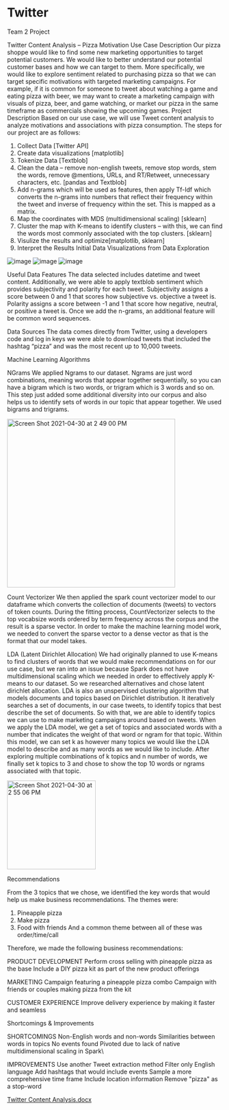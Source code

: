 # Twitter
Team 2 Project

Twitter Content Analysis – Pizza Motivation
Use Case Description
	Our pizza shoppe would like to find some new marketing opportunities to target potential customers. We would like to better understand our potential customer bases and how we can target to them. More specifically, we would like to explore sentiment related to purchasing pizza so that we can target specific motivations with targeted marketing campaigns. For example, if it is common for someone to tweet about watching a game and eating pizza with beer, we may want to create a marketing campaign with visuals of pizza, beer, and game watching, or market our pizza in the same timeframe as commercials showing the upcoming games. 
Project Description
	Based on our use case, we will use Tweet content analysis to analyze motivations and associations with pizza consumption. The steps for our project are as follows:
1.	Collect Data [Twitter API]
2.	Create data visualizations [matplotlib]
3.	Tokenize Data [Textblob]
4.	Clean the data – remove non-english tweets, remove stop words, stem the words, remove @mentions, URLs, and RT/Retweet, unnecessary characters, etc. [pandas and Textblob]
5.	Add n-grams which will be used as features, then apply Tf-Idf which converts the n-grams into numbers that reflect their frequency within the tweet and inverse of frequency within the set. This is mapped as a matrix. 
6.	Map the coordinates with MDS (multidimensional scaling) [sklearn]
7.	Cluster the map with K-means to identify clusters – with this, we can find the words most commonly associated with the top clusters. [sklearn]
8.	Visulize the results and optimize[matplotlib, sklearn]
9.	Interpret the Results
Initial Data Visualizations from Data Exploration
 
 ![image](https://user-images.githubusercontent.com/80725922/112228986-285cef80-8c00-11eb-970e-e4f0b3fff3c5.png)
 ![image](https://user-images.githubusercontent.com/80725922/112229047-41fe3700-8c00-11eb-9582-d58e917aac4e.png)
![image](https://user-images.githubusercontent.com/80725922/112229064-46c2eb00-8c00-11eb-8d1e-4f10d0355969.png)


 
Useful Data Features
	The data selected includes datetime and tweet content. Additionally, we were able to apply textblob sentiment which provides subjectivity and polarity for each tweet. Subjectivity assigns a score between 0 and 1 that scores how subjective vs. objective a tweet is. Polarity assigns a score between -1 and 1 that score how negative, neutral, or positive a tweet is. Once we add the n-grams, an additional feature will be common word sequences. 

Data Sources
	The data comes directly from Twitter, using a developers code and log in keys we were able to download tweets that included the hashtag “pizza” and was the most recent up to 10,000 tweets.
	

Machine Learning Algorithms

NGrams
We applied Ngrams to our dataset. Ngrams are just word combinations, meaning words that appear together sequentially, so you can have a bigram which is two words, or trigram which is 3 words and so on. This step just added some additional diversity into our corpus and also helps us to identify sets of words in our topic that appear together. We used bigrams and trigrams.

 <img width="393" alt="Screen Shot 2021-04-30 at 2 49 00 PM" src="https://user-images.githubusercontent.com/80725922/116747244-394d0d80-a9c3-11eb-8584-ffb4d317f3cc.png">


Count Vectorizer
We then applied the spark count vectorizer model to our dataframe which converts the collection of documents (tweets) to vectors of token counts. During the fitting process, CountVectorizer selects to the top vocabsize words ordered by term frequency across the corpus and the result is a sparse vector. In order to make the machine learning model work, we needed to convert the sparse vector to a dense vector as that is the format that our model takes.


LDA (Latent Dirichlet Allocation)
We had originally planned to use K-means to find clusters of words that we would make recommendations on for our use case, but we ran into an issue because Spark does not have multidimensional scaling which we needed in order to effectively apply K-means to our dataset. So we researched alternatives and chose latent dirichlet allocation. LDA is also an unspervised clustering algorithm that models documents and topics based on Dirichlet distribution. It iteratively searches a set of documents, in our case tweets, to identify topics that best describe the set of documents. So with that, we are able to identify topics we can use to make marketing campaigns around based on tweets.
When we apply the LDA model, we get a set of topics and associated words with a number that indicates the weight of that word or ngram for that topic. 
Within this model, we can set k as however many topics we would like the LDA model to describe and as many words as we would like to include. After exploring multiple combinations of k topics and n number of words, we finally set k topics to 3 and chose to show the top 10 words or ngrams associated with that topic.

<img width="207" alt="Screen Shot 2021-04-30 at 2 55 06 PM" src="https://user-images.githubusercontent.com/80725922/116747788-10794800-a9c4-11eb-9426-655494233ef4.png">



Recommendations

From the 3 topics that we chose, we identified the key words that would help us make business recommendations. The themes were:
1. Pineapple pizza
2. Make pizza
3. Food with friends
And a common theme between all of these was order/time/call

Therefore, we made the following business recommendations:

PRODUCT DEVELOPMENT
Perform cross selling with pineapple pizza as the base
Include a DIY pizza kit as part of the new product offerings

MARKETING
Campaign featuring a pineapple pizza combo
Campaign with friends or couples making pizza from the kit

CUSTOMER EXPERIENCE
Improve delivery experience by making it faster and seamless


Shortcomings & Improvements

SHORTCOMINGS
Non-English words and non-words
Similarities between words in topics
No events found
Pivoted due to lack of native multidimensional scaling in Spark\

IMPROVEMENTS
Use another Tweet extraction method
Filter only English language
Add hashtags that would include events
Sample a more comprehensive time frame
Include location information
Remove "pizza" as a stop-word

 
 


[Twitter Content Analysis.docx](https://github.com/Machine-Learning-Final/Twitter/files/6193175/Twitter.Content.Analysis.docx)
